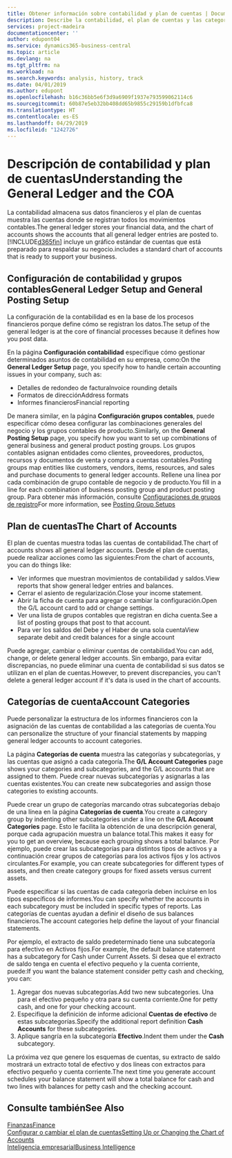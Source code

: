 ```yaml
---
title: Obtener información sobre contabilidad y plan de cuentas | Documentos de Microsoft
description: Describe la contabilidad, el plan de cuentas y las categorías de cuentas.
services: project-madeira
documentationcenter: ''
author: edupont04
ms.service: dynamics365-business-central
ms.topic: article
ms.devlang: na
ms.tgt_pltfrm: na
ms.workload: na
ms.search.keywords: analysis, history, track
ms.date: 04/01/2019
ms.author: edupont
ms.openlocfilehash: b16c36bb5e6f3d9a6909f1937e793599062114c6
ms.sourcegitcommit: 60b87e5eb32bb408dd65b9855c29159b1dfbfca8
ms.translationtype: HT
ms.contentlocale: es-ES
ms.lasthandoff: 04/29/2019
ms.locfileid: "1242726"
---
```

# <a name="understanding-the-general-ledger-and-the-coa"></a><span data-ttu-id="41901-103">Descripción de contabilidad y plan de cuentas</span><span class="sxs-lookup"><span data-stu-id="41901-103">Understanding the General Ledger and the COA</span></span>
<span data-ttu-id="41901-104">La contabilidad almacena sus datos financieros y el plan de cuentas muestra las cuentas donde se registran todos los movimientos contables.</span><span class="sxs-lookup"><span data-stu-id="41901-104">The general ledger stores your financial data, and the chart of accounts shows the accounts that all general ledger entries are posted to.</span></span> [!INCLUDE[d365fin](includes/d365fin_md.md)] <span data-ttu-id="41901-105">incluye un gráfico estándar de cuentas que está preparado para respaldar su negocio.</span><span class="sxs-lookup"><span data-stu-id="41901-105">includes a standard chart of accounts that is ready to support your business.</span></span>

## <a name="general-ledger-setup-and-general-posting-setup"></a><span data-ttu-id="41901-106">Configuración de contabilidad y grupos contables</span><span class="sxs-lookup"><span data-stu-id="41901-106">General Ledger Setup and General Posting Setup</span></span>
<span data-ttu-id="41901-107">La configuración de la contabilidad es en la base de los procesos financieros porque define cómo se registran los datos.</span><span class="sxs-lookup"><span data-stu-id="41901-107">The setup of the general ledger is at the core of financial processes because it defines how you post data.</span></span>  

<span data-ttu-id="41901-108">En la página **Configuración contabilidad** especifique cómo gestionar determinados asuntos de contabilidad en su empresa, como:</span><span class="sxs-lookup"><span data-stu-id="41901-108">On the **General Ledger Setup** page, you specify how to handle certain accounting issues in your company, such as:</span></span>  

* <span data-ttu-id="41901-109">Detalles de redondeo de factura</span><span class="sxs-lookup"><span data-stu-id="41901-109">Invoice rounding details</span></span>  
* <span data-ttu-id="41901-110">Formatos de dirección</span><span class="sxs-lookup"><span data-stu-id="41901-110">Address formats</span></span>  
* <span data-ttu-id="41901-111">Informes financieros</span><span class="sxs-lookup"><span data-stu-id="41901-111">Financial reporting</span></span>  

<span data-ttu-id="41901-112">De manera similar, en la página **Configuración grupos contables**, puede especificar cómo desea configurar las combinaciones generales del negocio y los grupos contables de producto.</span><span class="sxs-lookup"><span data-stu-id="41901-112">Similarly, on the **General Posting Setup** page, you specify how you want to set up combinations of general business and general product posting groups.</span></span> <span data-ttu-id="41901-113">Los grupos contables asignan entidades como clientes, proveedores, productos, recursos y documentos de venta y compra a cuentas contables.</span><span class="sxs-lookup"><span data-stu-id="41901-113">Posting groups map entities like customers, vendors, items, resources, and sales and purchase documents to general ledger accounts.</span></span> <span data-ttu-id="41901-114">Rellene una línea por cada combinación de grupo contable de negocio y de producto.</span><span class="sxs-lookup"><span data-stu-id="41901-114">You fill in a line for each combination of business posting group and product posting group.</span></span> <span data-ttu-id="41901-115">Para obtener más información, consulte [Configuraciones de grupos de registro](finance-posting-groups.md)</span><span class="sxs-lookup"><span data-stu-id="41901-115">For more information, see [Posting Group Setups](finance-posting-groups.md)</span></span>  

## <a name="the-chart-of-accounts"></a><span data-ttu-id="41901-116">Plan de cuentas</span><span class="sxs-lookup"><span data-stu-id="41901-116">The Chart of Accounts</span></span>
<span data-ttu-id="41901-117">El plan de cuentas muestra todas las cuentas de contabilidad.</span><span class="sxs-lookup"><span data-stu-id="41901-117">The chart of accounts shows all general ledger accounts.</span></span> <span data-ttu-id="41901-118">Desde el plan de cuentas, puede realizar acciones como las siguientes:</span><span class="sxs-lookup"><span data-stu-id="41901-118">From the chart of accounts, you can do things like:</span></span>  

* <span data-ttu-id="41901-119">Ver informes que muestran movimientos de contabilidad y saldos.</span><span class="sxs-lookup"><span data-stu-id="41901-119">View reports that show general ledger entries and balances.</span></span>  
* <span data-ttu-id="41901-120">Cerrar el asiento de regularización.</span><span class="sxs-lookup"><span data-stu-id="41901-120">Close your income statement.</span></span>  
* <span data-ttu-id="41901-121">Abrir la ficha de cuenta para agregar o cambiar la configuración.</span><span class="sxs-lookup"><span data-stu-id="41901-121">Open the G/L account card to add or change settings.</span></span>  
* <span data-ttu-id="41901-122">Ver una lista de grupos contables que registran en dicha cuenta.</span><span class="sxs-lookup"><span data-stu-id="41901-122">See a list of posting groups that post to that account.</span></span>
* <span data-ttu-id="41901-123">Para ver los saldos del Debe y el Haber de una sola cuenta</span><span class="sxs-lookup"><span data-stu-id="41901-123">View separate debit and credit balances for a single account</span></span>  

<span data-ttu-id="41901-124">Puede agregar, cambiar o eliminar cuentas de contabilidad.</span><span class="sxs-lookup"><span data-stu-id="41901-124">You can add, change, or delete general ledger accounts.</span></span> <span data-ttu-id="41901-125">Sin embargo, para evitar discrepancias, no puede eliminar una cuenta de contabilidad si sus datos se utilizan en el plan de cuentas.</span><span class="sxs-lookup"><span data-stu-id="41901-125">However, to prevent discrepancies, you can't delete a general ledger account if it's data is used in the chart of accounts.</span></span>  

## <a name="account-categories"></a><span data-ttu-id="41901-126">Categorías de cuenta</span><span class="sxs-lookup"><span data-stu-id="41901-126">Account Categories</span></span>
<span data-ttu-id="41901-127">Puede personalizar la estructura de los informes financieros con la asignación de las cuentas de contabilidad a las categorías de cuenta.</span><span class="sxs-lookup"><span data-stu-id="41901-127">You can personalize the structure of your financial statements by mapping general ledger accounts to account categories.</span></span>  

<span data-ttu-id="41901-128">La página **Categorías de cuenta** muestra las categorías y subcategorías, y las cuentas que asignó a cada categoría.</span><span class="sxs-lookup"><span data-stu-id="41901-128">The **G/L Account Categories** page shows your categories and subcategories, and the G/L accounts that are assigned to them.</span></span> <span data-ttu-id="41901-129">Puede crear nuevas subcategorías y asignarlas a las cuentas existentes.</span><span class="sxs-lookup"><span data-stu-id="41901-129">You can create new subcategories and assign those categories to existing accounts.</span></span>  

<span data-ttu-id="41901-130">Puede crear un grupo de categorías marcando otras subcategorías debajo de una línea en la página **Categorías de cuenta**.</span><span class="sxs-lookup"><span data-stu-id="41901-130">You create a category group by indenting other subcategories under a line on the **G/L Account Categories** page.</span></span> <span data-ttu-id="41901-131">Esto le facilita la obtención de una descripción general, porque cada agrupación muestra un balance total.</span><span class="sxs-lookup"><span data-stu-id="41901-131">This makes it easy for you to get an overview, because each grouping shows a total balance.</span></span> <span data-ttu-id="41901-132">Por ejemplo, puede crear las subcategorías para distintos tipos de activos y a continuación crear grupos de categorías para los activos fijos y los activos circulantes.</span><span class="sxs-lookup"><span data-stu-id="41901-132">For example, you can create subcategories for different types of assets, and then create category groups for fixed assets versus current assets.</span></span>  

<span data-ttu-id="41901-133">Puede especificar si las cuentas de cada categoría deben incluirse en los tipos específicos de informes.</span><span class="sxs-lookup"><span data-stu-id="41901-133">You can specify whether the accounts in each subcategory must be included in specific types of reports.</span></span> <span data-ttu-id="41901-134">Las categorías de cuentas ayudan a definir el diseño de sus balances financieros.</span><span class="sxs-lookup"><span data-stu-id="41901-134">The account categories help define the layout of your financial statements.</span></span>  

<span data-ttu-id="41901-135">Por ejemplo, el extracto de saldo predeterminado tiene una subcategoría para efectivo en Activos fijos.</span><span class="sxs-lookup"><span data-stu-id="41901-135">For example, the default balance statement has a subcategory for Cash under Current Assets.</span></span> <span data-ttu-id="41901-136">Si desea que el extracto de saldo tenga en cuenta el efectivo pequeño y la cuenta corriente, puede:</span><span class="sxs-lookup"><span data-stu-id="41901-136">If you want the balance statement consider petty cash and checking, you can:</span></span>  

1. <span data-ttu-id="41901-137">Agregar dos nuevas subcategorías.</span><span class="sxs-lookup"><span data-stu-id="41901-137">Add two new subcategories.</span></span> <span data-ttu-id="41901-138">Una para el efectivo pequeño y otra para su cuenta corriente.</span><span class="sxs-lookup"><span data-stu-id="41901-138">One for petty cash, and one for your checking account.</span></span>  
2. <span data-ttu-id="41901-139">Especifique la definición de informe adicional **Cuentas de efectivo** de estas subcategorías.</span><span class="sxs-lookup"><span data-stu-id="41901-139">Specify the additional report definition **Cash Accounts** for these subcategories.</span></span>  
3. <span data-ttu-id="41901-140">Aplique sangría en la subcategoría **Efectivo**.</span><span class="sxs-lookup"><span data-stu-id="41901-140">Indent them under the **Cash** subcategory.</span></span>  

<span data-ttu-id="41901-141">La próxima vez que genere los esquemas de cuentas, su extracto de saldo mostrará un extracto total de efectivo y dos líneas con extractos para efectivo pequeño y cuenta corriente.</span><span class="sxs-lookup"><span data-stu-id="41901-141">The next time you generate account schedules your balance statement will show a total balance for cash and two lines with balances for petty cash and the checking account.</span></span>  

## <a name="see-also"></a><span data-ttu-id="41901-142">Consulte también</span><span class="sxs-lookup"><span data-stu-id="41901-142">See Also</span></span>
[<span data-ttu-id="41901-143">Finanzas</span><span class="sxs-lookup"><span data-stu-id="41901-143">Finance</span></span>](finance.md)  
[<span data-ttu-id="41901-144">Configurar o cambiar el plan de cuentas</span><span class="sxs-lookup"><span data-stu-id="41901-144">Setting Up or Changing the Chart of Accounts</span></span>](finance-setup-chart-accounts.md)  
[<span data-ttu-id="41901-145">Inteligencia empresarial</span><span class="sxs-lookup"><span data-stu-id="41901-145">Business Intelligence</span></span>](bi.md)  
